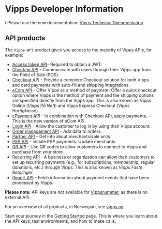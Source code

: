 <!-- START_METADATA
---
title: Introduction
sidebar_position: 1
hide_table_of_contents: true
pagination_next: null
pagination_prev: null
---
END_METADATA -->

# Vipps Developer Information

<!-- START_COMMENT -->

ℹ️ Please use the new documentation:
[Vipps Technical Documentation](https://vippsas.github.io/vipps-developer-docs/docs/vipps-developers).

<!-- END_COMMENT -->

## API products

The `Vipps-API` product gives you access to the majority of Vipps APIs, for example:

- [Access token API](https://vippsas.github.io/vipps-developer-docs/docs/APIs/access-token-api)- Required to obtain a JWT.
- [Check-in API](https://vippsas.github.io/vipps-developer-docs/docs/APIs/check-in-api) - Communicate with users through their Vipps app from the Point of Sale (POS).
- [Checkout API](https://vippsas.github.io/vipps-developer-docs/docs/APIs/checkout-api) - Provide a complete Checkout solution for both Vipps and card payments with auto-fill and shipping integrations.
- [eCom API](https://vippsas.github.io/vipps-developer-docs/docs/APIs/ecom-api) - Offer Vipps as a method of payment. Offer a quick checkout option where Vipps is the method of payment and the shipping options are specified directly from the Vipps app. This is also known as Vipps Online (_Vipps På Nett_) and Vipps Express Checkout (_Vipps Hurtigkasse_).
- [ePayment API](https://vippsas.github.io/vipps-developer-docs/docs/APIs/epayment-api) - In combination with Checkout API, apply payments, -This is the new version of eCom API.
- [Login API](https://vippsas.github.io/vipps-developer-docs/docs/APIs/login-api) - Allow the customer to log in by using their Vipps account.
- [Order management API](https://vippsas.github.io/vipps-developer-docs/docs/APIs/order-management-api) - Add data to orders.
- [Partner API](https://vippsas.github.io/vipps-developer-docs/docs/APIs/partner-api) - Get info about merchants/sale units.
- [PSP API](https://vippsas.github.io/vipps-developer-docs/docs/APIs/psp-api) - Initiate PSP payments. Update merchants.
- [QR API](https://vippsas.github.io/vipps-developer-docs/docs/APIs/qr-api) - Use QR codes to allow customers to connect to Vipps and purchase from your store.
- [Recurring API](https://vippsas.github.io/vipps-developer-docs/docs/APIs/recurring-api) - A business or organization can allow their customers to set up recurring payments (e.g., for subscriptions, membership, regular donations, etc.) through Vipps. This is also known as _Vipps Faste Betalinger_.
- [Report API](https://vippsas.github.io/vipps-developer-docs/docs/APIs/report-api) - Fetch information about payment events that have been processed by Vipps.

**Please note:** API keys are _not_ available for
[Vippsnummer](https://www.vipps.no/produkter-og-tjenester/bedrift/ta-betalt-i-butikk/ta-betalt-med-vipps/),
as there is no external API.

For an overview of all products, in Norwegian, see [vipps.no](https://vipps.no/produkter-og-tjenester/bedrift/).

Start your journey in the [Getting Started](https://vippsas.github.io/vipps-developer-docs/docs/vipps-developers/vipps-getting-started) page.
This is where you learn about the API keys, test environments, and how to make calls.
